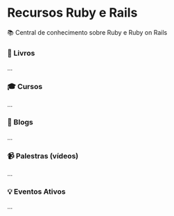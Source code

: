 # Recursos Ruby e Rails
:books: Central de conhecimento sobre Ruby e Ruby on Rails

### :book: Livros
...

### :mortar_board: Cursos
...

### :newspaper: Blogs
...

### :video_camera: Palestras (vídeos)
...

### :bulb: Eventos Ativos
...
